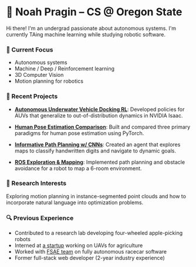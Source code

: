 # 👋 Noah Pragin – CS @ Oregon State

Hi there! I'm an undergrad passionate about autonomous systems. I'm currently TAing machine learning while studying robotic software.

### 🔭 Current Focus
- Autonomous systems
- Machine / Deep / Reinforcement learning
- 3D Computer Vision
- Motion planning for robotics

### 🧠 Recent Projects

- [**Autonomous Underwater Vehicle Docking RL**](https://github.com/npragin/learning-based-docking): Developed policies for AUVs that generalize to out-of-distribution dynamics in NVIDIA Isaac.
  
- [**Human Pose Estimation Comparison**](https://github.com/npragin/hpe-mpii-comparative): Built and compared three primary paradigms for human pose estimation using PyTorch.
  
- [**Informative Path Planning w/ CNNs**](https://github.com/npragin/mnist-exploration-robot): Created an agent that explores maps to classify handwritten digits and navigate to dynamic goals.
  
- [**ROS Exploration & Mapping**](https://github.com/npragin/ros-backup): Implemented path planning and obstacle avoidance for a robot to map a 6-room environment.

### 🌱 Research Interests
Exploring motion planning in instance-segmented point clouds and how to incorporate natural language into optimization problems.

### 🔍 Previous Experience
- Contributed to a research lab developing four-wheeled apple-picking robots
- Interned at [a startup](https://www.linkedin.com/company/sifly/) working on UAVs for agriculture
- Worked with [FSAE team](https://www.global-formula-racing.com/en/) on fully autonomous racecar software
- Former full-stack web developer (2-year industry experience)
